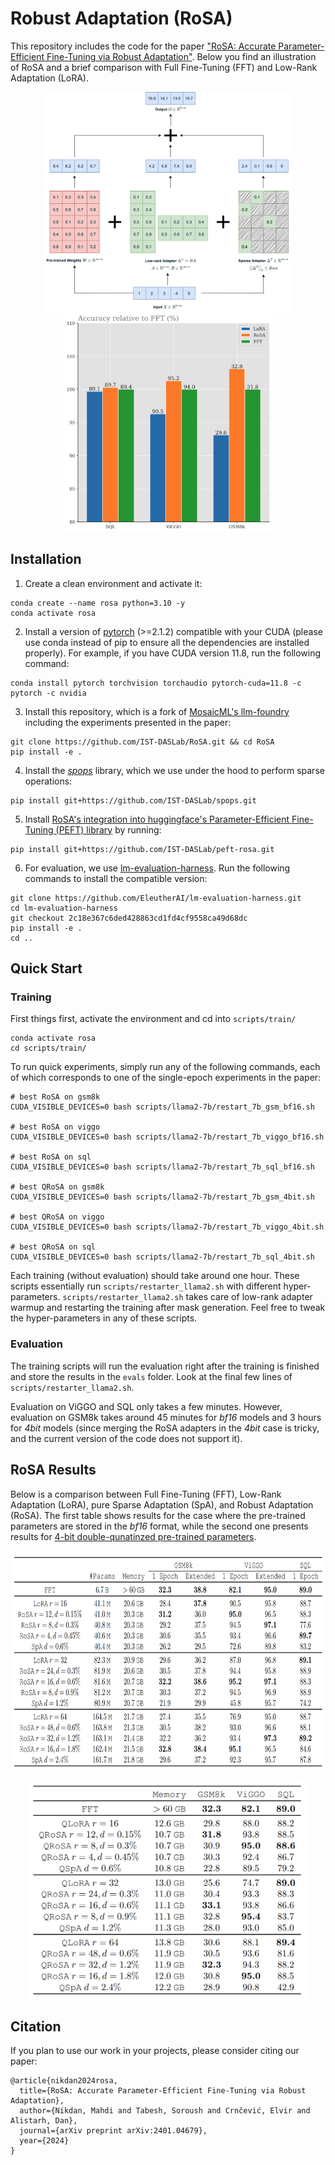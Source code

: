 # Robust Adaptation (RoSA)

This repository includes the code for the paper ["RoSA: Accurate Parameter-Efficient Fine-Tuning via Robust Adaptation"](https://arxiv.org/abs/2401.04679). Below you find an illustration of RoSA and a brief comparison with Full Fine-Tuning (FFT) and Low-Rank Adaptation (LoRA).

<p float="left" align="middle">
  <img src="./figs/rosa-illus.png" height="350" />
  <img src="./figs/rosa-bar.png" height="350" /> 
</p>


## Installation
1. Create a clean environment and activate it:
```
conda create --name rosa python=3.10 -y
conda activate rosa
```

2. Install a version of [pytorch](https://pytorch.org/) (>=2.1.2) compatible with your CUDA (please use conda instead of pip to ensure all the dependencies are installed properly). For example, if you have CUDA version 11.8, run the following command:
```
conda install pytorch torchvision torchaudio pytorch-cuda=11.8 -c pytorch -c nvidia
```

3. Install this repository, which is a fork of [MosaicML's llm-foundry](https://github.com/mosaicml/llm-foundry) including the experiments presented in the paper:
```
git clone https://github.com/IST-DASLab/RoSA.git && cd RoSA
pip install -e .
```

4. Install the [*spops*](https://github.com/IST-DASLab/spops) library, which we use under the hood to perform sparse operations: 
```
pip install git+https://github.com/IST-DASLab/spops.git
```

5. Install [RoSA's integration into huggingface's Parameter-Efficient Fine-Tuning (PEFT) library](https://github.com/IST-DASLab/peft-rosa) by running:
```
pip install git+https://github.com/IST-DASLab/peft-rosa.git
```

6. For evaluation, we use [lm-evaluation-harness](https://github.com/EleutherAI/lm-evaluation-harness). Run the following commands to install the compatible version:
```
git clone https://github.com/EleutherAI/lm-evaluation-harness.git
cd lm-evaluation-harness
git checkout 2c18e367c6ded428863cd1fd4cf9558ca49d68dc
pip install -e .
cd ..
```

## Quick Start

### Training
First things first, activate the environment and cd into `scripts/train/`
```
conda activate rosa
cd scripts/train/
```

To run quick experiments, simply run any of the following commands, each of which corresponds to one of the single-epoch experiments in the paper:

```
# best RoSA on gsm8k
CUDA_VISIBLE_DEVICES=0 bash scripts/llama2-7b/restart_7b_gsm_bf16.sh

# best RoSA on viggo
CUDA_VISIBLE_DEVICES=0 bash scripts/llama2-7b/restart_7b_viggo_bf16.sh

# best RoSA on sql
CUDA_VISIBLE_DEVICES=0 bash scripts/llama2-7b/restart_7b_sql_bf16.sh

# best QRoSA on gsm8k
CUDA_VISIBLE_DEVICES=0 bash scripts/llama2-7b/restart_7b_gsm_4bit.sh

# best QRoSA on viggo
CUDA_VISIBLE_DEVICES=0 bash scripts/llama2-7b/restart_7b_viggo_4bit.sh

# best QRoSA on sql
CUDA_VISIBLE_DEVICES=0 bash scripts/llama2-7b/restart_7b_sql_4bit.sh
```

Each training (without evaluation) should take around one hour. These scripts essentially run `scripts/restarter_llama2.sh` with different hyper-parameters. `scripts/restarter_llama2.sh` takes care of low-rank adapter warmup and restarting the training after mask generation. Feel free to tweak the hyper-parameters in any of these scripts.

### Evaluation
The training scripts will run the evaluation right after the training is finished and store the results in the `evals` folder. Look at the final few lines of `scripts/restarter_llama2.sh`.

Evaluation on ViGGO and SQL only takes a few minutes. However, evaluation on GSM8k takes around 45 minutes for *bf16* models and 3 hours for *4bit* models (since merging the RoSA adapters in the *4bit* case is tricky, and the current version of the code does not support it).

## RoSA Results
Below is a comparison between Full Fine-Tuning (FFT), Low-Rank Adaptation (LoRA), pure Sparse Adaptation (SpA), and Robust Adaptation (RoSA). The first table shows results for the case where the pre-trained parameters are stored in the *bf16* format, while the second one presents results for [4-bit double-qunatinzed pre-trained parameters](https://arxiv.org/abs/2305.14314).

<p align="center">
<img src="./figs/rosa_results.png" alt="Summary of RoSA results" height="350" width="auto"/>
</p>

<p align="center">
<img src="./figs/qrosa_results.png" alt="Summary of QRoSA results" height="350" width="auto"/>
</p>


## Citation
If you plan to use our work in your projects, please consider citing our paper:

```
@article{nikdan2024rosa,
  title={RoSA: Accurate Parameter-Efficient Fine-Tuning via Robust Adaptation},
  author={Nikdan, Mahdi and Tabesh, Soroush and Crnčević, Elvir and Alistarh, Dan},
  journal={arXiv preprint arXiv:2401.04679},
  year={2024}
}
```
